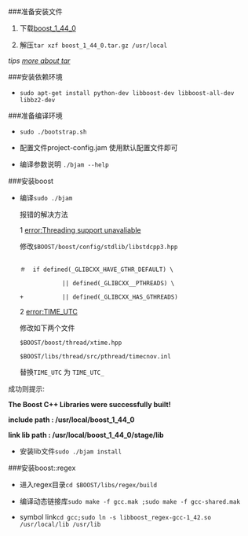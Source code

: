###准备安装文件

1. 下载[boost_1_44_0](www.boost.org/users/history/version_1_44_0.html)

2. 解压`tar xzf boost_1_44_0.tar.gz /usr/local`


*tips [more about tar](http://segmentfault.com/q/1010000000670089)*

###安装依赖环境

* `sudo apt-get install python-dev libboost-dev libboost-all-dev libbz2-dev`

###准备编译环境

* `sudo ./bootstrap.sh`

* 配置文件project-config.jam  使用默认配置文件即可
 
* 编译参数说明 `./bjam --help`

###安装boost

* 编译`sudo ./bjam`

	报错的解决方法
	
	1 [error:Threading support unavaliable](http://stackoverflow.com/questions/8297652/error-boost-disable-threads)
	
	修改`$BOOST/boost/config/stdlib/libstdcpp3.hpp`
	
	```
	
	＃  if defined(_GLIBCXX_HAVE_GTHR_DEFAULT) \ 
	
 		        || defined(_GLIBCXX__PTHREADS) \ 
 	
 	+	        || defined(_GLIBCXX_HAS_GTHREADS) 
	
	```
	

	2 [error:TIME_UTC](http://stackoverflow.com/questions/13645756/boosttime-utc-with-different-boost-versions)
	
	修改如下两个文件
	
	`$BOOST/boost/thread/xtime.hpp` 
	
	`$BOOST/libs/thread/src/pthread/timecnov.inl`
	
	替换`TIME_UTC` 为 `TIME_UTC_`
	

成功则提示:

**The Boost C++ Libraries were successfully built!** 

**include path : /usr/local/boost_1_44_0**

**link lib path : /usr/local/boost_1_44_0/stage/lib**

* 安装lib文件`sudo ./bjam install`

###安装boost::regex

*  进入regex目录`cd $BOOST/libs/regex/build`

*  编译动态链接库`sudo make -f gcc.mak ;sudo make -f gcc-shared.mak`

*  symbol link`cd gcc;sudo ln -s libboost_regex-gcc-1_42.so /usr/local/lib /usr/lib`